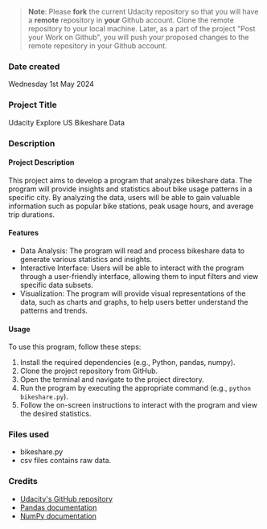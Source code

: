 >**Note**: Please **fork** the current Udacity repository so that you will have a **remote** repository in **your** Github account. Clone the remote repository to your local machine. Later, as a part of the project "Post your Work on Github", you will push your proposed changes to the remote repository in your Github account.

### Date created
Wednesday 1st May 2024

### Project Title
Udacity Explore US Bikeshare Data

### Description
#### Project Description

This project aims to develop a program that analyzes bikeshare data. The program will provide insights and statistics about bike usage patterns in a specific city. By analyzing the data, users will be able to gain valuable information such as popular bike stations, peak usage hours, and average trip durations.

#### Features

- Data Analysis: The program will read and process bikeshare data to generate various statistics and insights.
- Interactive Interface: Users will be able to interact with the program through a user-friendly interface, allowing them to input filters and view specific data subsets.
- Visualization: The program will provide visual representations of the data, such as charts and graphs, to help users better understand the patterns and trends.

#### Usage

To use this program, follow these steps:

1. Install the required dependencies (e.g., Python, pandas, numpy).
2. Clone the project repository from GitHub.
3. Open the terminal and navigate to the project directory.
4. Run the program by executing the appropriate command (e.g., `python bikeshare.py`).
5. Follow the on-screen instructions to interact with the program and view the desired statistics.

### Files used
- bikeshare.py
- csv files contains raw data.

### Credits
- [Udacity's GitHub repository](https://github.com/udacity)
- [Pandas documentation](https://pandas.pydata.org/docs/)
- [NumPy documentation](https://numpy.org/doc/)
